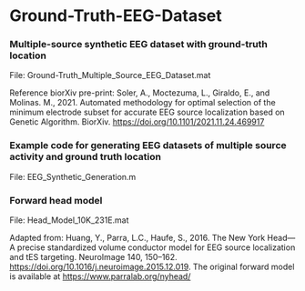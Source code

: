 # Ground-Truth-EEG-Dataset

### Multiple-source synthetic EEG dataset with ground-truth location 

File: Ground-Truth_Multiple_Source_EEG_Dataset.mat

Reference biorXiv pre-print: Soler, A., Moctezuma, L., Giraldo, E., and Molinas. M., 2021. Automated methodology for optimal selection of the minimum electrode subset for accurate EEG source localization based on Genetic Algorithm. BiorXiv. https://doi.org/10.1101/2021.11.24.469917

### Example code for generating EEG datasets of multiple source activity and ground truth location
File: EEG_Synthetic_Generation.m

### Forward head model

File: Head_Model_10K_231E.mat

Adapted from: Huang, Y., Parra, L.C., Haufe, S., 2016. The New York Head—A precise standardized volume conductor model for EEG source localization and tES targeting. NeuroImage 140, 150–162. https://doi.org/10.1016/j.neuroimage.2015.12.019. The original forward model is available at https://www.parralab.org/nyhead/
